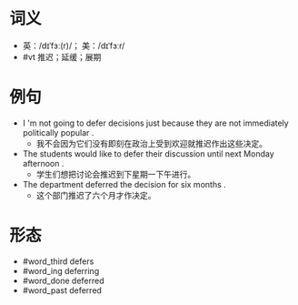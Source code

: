 # 词义
- 英：/dɪˈfɜː(r)/； 美：/dɪˈfɜːr/
- #vt 推迟；延缓；展期
# 例句
- I 'm not going to defer decisions just because they are not immediately politically popular .
	- 我不会因为它们没有即刻在政治上受到欢迎就推迟作出这些决定。
- The students would like to defer their discussion until next Monday afternoon .
	- 学生们想把讨论会推迟到下星期一下午进行。
- The department deferred the decision for six months .
	- 这个部门推迟了六个月才作决定。
# 形态
- #word_third defers
- #word_ing deferring
- #word_done deferred
- #word_past deferred
